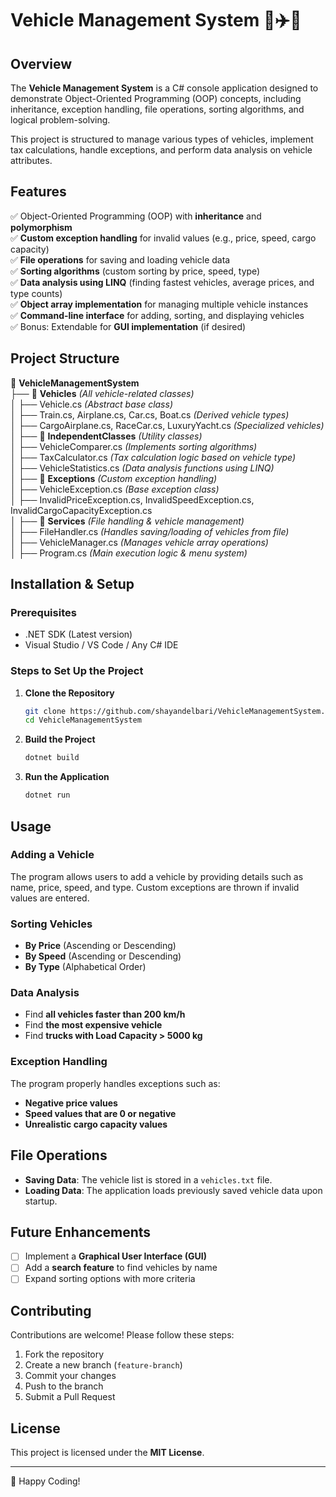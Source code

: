 # Vehicle Management System 🚗✈️🚢

## Overview

The **Vehicle Management System** is a C# console application designed to demonstrate Object-Oriented Programming (OOP) concepts, including inheritance, exception handling, file operations, sorting algorithms, and logical problem-solving.

This project is structured to manage various types of vehicles, implement tax calculations, handle exceptions, and perform data analysis on vehicle attributes.

## Features

✅ Object-Oriented Programming (OOP) with **inheritance** and **polymorphism**  
✅ **Custom exception handling** for invalid values (e.g., price, speed, cargo capacity)  
✅ **File operations** for saving and loading vehicle data  
✅ **Sorting algorithms** (custom sorting by price, speed, type)  
✅ **Data analysis using LINQ** (finding fastest vehicles, average prices, and type counts)  
✅ **Object array implementation** for managing multiple vehicle instances  
✅ **Command-line interface** for adding, sorting, and displaying vehicles  
✅ Bonus: Extendable for **GUI implementation** (if desired)  

## Project Structure

📂 **VehicleManagementSystem**  
├── 📁 **Vehicles** *(All vehicle-related classes)*  
│   ├── Vehicle.cs *(Abstract base class)*  
│   ├── Train.cs, Airplane.cs, Car.cs, Boat.cs *(Derived vehicle types)*  
│   ├── CargoAirplane.cs, RaceCar.cs, LuxuryYacht.cs *(Specialized vehicles)*  
│
├── 📁 **IndependentClasses** *(Utility classes)*  
│   ├── VehicleComparer.cs *(Implements sorting algorithms)*  
│   ├── TaxCalculator.cs *(Tax calculation logic based on vehicle type)*  
│   ├── VehicleStatistics.cs *(Data analysis functions using LINQ)*  
│
├── 📁 **Exceptions** *(Custom exception handling)*  
│   ├── VehicleException.cs *(Base exception class)*  
│   ├── InvalidPriceException.cs, InvalidSpeedException.cs, InvalidCargoCapacityException.cs  
│
├── 📁 **Services** *(File handling & vehicle management)*  
│   ├── FileHandler.cs *(Handles saving/loading of vehicles from file)*  
│   ├── VehicleManager.cs *(Manages vehicle array operations)*  
│
├── Program.cs *(Main execution logic & menu system)*  

## Installation & Setup

### Prerequisites

- .NET SDK (Latest version)  
- Visual Studio / VS Code / Any C# IDE  

### Steps to Set Up the Project

1. **Clone the Repository**

   ```bash
   git clone https://github.com/shayandelbari/VehicleManagementSystem.git
   cd VehicleManagementSystem
   ```

2. **Build the Project**

   ```bash
   dotnet build
   ```

3. **Run the Application**

   ```bash
   dotnet run
   ```

## Usage

### Adding a Vehicle

The program allows users to add a vehicle by providing details such as name, price, speed, and type. Custom exceptions are thrown if invalid values are entered.

### Sorting Vehicles

- **By Price** (Ascending or Descending)
- **By Speed** (Ascending or Descending)
- **By Type** (Alphabetical Order)

### Data Analysis

- Find **all vehicles faster than 200 km/h**
- Find **the most expensive vehicle**
- Find **trucks with Load Capacity > 5000 kg**

### Exception Handling

The program properly handles exceptions such as:

- **Negative price values**
- **Speed values that are 0 or negative**
- **Unrealistic cargo capacity values**

## File Operations

- **Saving Data**: The vehicle list is stored in a `vehicles.txt` file.
- **Loading Data**: The application loads previously saved vehicle data upon startup.

## Future Enhancements

- [ ] Implement a **Graphical User Interface (GUI)**
- [ ] Add a **search feature** to find vehicles by name
- [ ] Expand sorting options with more criteria

## Contributing

Contributions are welcome! Please follow these steps:

1. Fork the repository
2. Create a new branch (`feature-branch`)
3. Commit your changes
4. Push to the branch
5. Submit a Pull Request

## License

This project is licensed under the **MIT License**.

---
🚀 Happy Coding!
